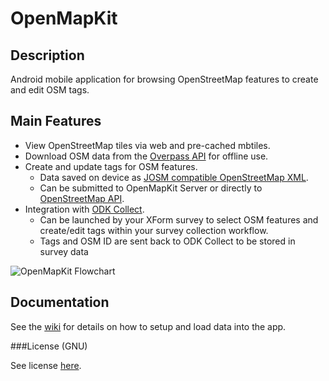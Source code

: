 # OpenMapKit

## Description

Android mobile application for browsing OpenStreetMap features to create and edit OSM tags.

## Main Features
* View OpenStreetMap tiles via web and pre-cached mbtiles.
* Download OSM data from the [Overpass API](https://wiki.openstreetmap.org/wiki/Overpass_API) for offline use.
* Create and update tags for OSM features.
  - Data saved on device as [JOSM compatible OpenStreetMap XML](http://wiki.openstreetmap.org/wiki/JOSM_file_format).
  - Can be submitted to OpenMapKit Server or directly to [OpenStreetMap API](http://wiki.openstreetmap.org/wiki/API_v0.6).
* Integration with [ODK Collect](https://opendatakit.org/use/collect/).  
  - Can be launched by your XForm survey to select OSM features and create/edit tags within your survey collection workflow. 
  - Tags and OSM ID are sent back to ODK Collect to be stored in survey data


![OpenMapKit Flowchart](/docs/assets/OpenMapKit_flowchart.png)

## Documentation

See the [wiki](https://github.com/AmericanRedCross/openmapkit.git) for details on how to setup and load data into the app.

###License (GNU)

See license [here](https://github.com/AmericanRedCross/openmapkit/blob/master/LICENSE.md).




